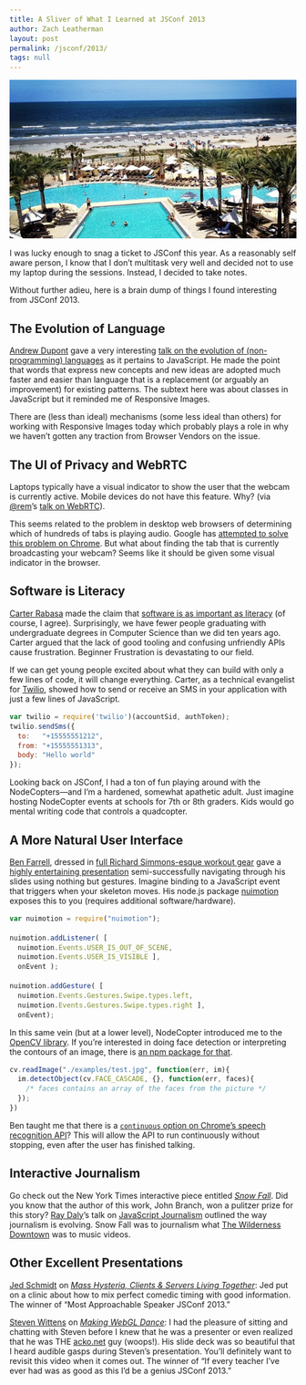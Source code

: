 ```yaml
---
title: A Sliver of What I Learned at JSConf 2013
author: Zach Leatherman
layout: post
permalink: /jsconf/2013/
tags: null
---
```


![](/web/img/posts/jsconf/amelia.jpg)

I was lucky enough to snag a ticket to JSConf this year. As a reasonably self aware person, I know that I don’t multitask very well and decided not to use my laptop during the sessions. Instead, I decided to take notes.

Without further adieu, here is a brain dump of things I found interesting from JSConf 2013.

## The Evolution of Language

[Andrew Dupont](https://twitter.com/andrewdupont) gave a very interesting [talk on the evolution of (non-programming) languages](http://www.slideshare.net/savetheclocktower/learning-new-words-22244915) as it pertains to JavaScript.  He made the point that words that express new concepts and new ideas are adopted much faster and easier than language that is a replacement (or arguably an improvement) for existing patterns. The subtext here was about classes in JavaScript but it reminded me of Responsive Images.

There are (less than ideal) mechanisms (some less ideal than others) for working with Responsive Images today which probably plays a role in why we haven’t gotten any traction from Browser Vendors on the issue.

## The UI of Privacy and WebRTC

Laptops typically have a visual indicator to show the user that the webcam is currently active. Mobile devices do not have this feature. Why? (via [@rem](https://twitter.com/rem/)’s [talk on WebRTC](https://speakerdeck.com/rem/lessons-from-the-experimental-edge-of-technology)).

This seems related to the problem in desktop web browsers of determining which of hundreds of tabs is playing audio. Google has [attempted to solve this problem on Chrome](http://thenextweb.com/google/2013/02/25/google-chrome-may-soon-get-audio-indicators-to-show-you-noisy-tabs-keep-them-open-when-memory-runs-out/). But what about finding the tab that is currently broadcasting your webcam? Seems like it should be given some visual indicator in the browser.

## Software is Literacy

[Carter Rabasa](https://twitter.com/carterrabasa) made the claim that [software is as important as literacy](http://crabasa.github.io/jsconf-2013/) (of course, I agree). Surprisingly, we have fewer people graduating with undergraduate degrees in Computer Science than we did ten years ago.  Carter argued that the lack of good tooling and confusing unfriendly APIs cause frustration.  Beginner Frustration is devastating to our field.

If we can get young people excited about what they can build with only a few lines of code, it will change everything. Carter, as a technical evangelist for [Twilio](http://www.twilio.com/), showed how to send or receive an SMS in your application with just a few lines of JavaScript.

``` js
var twilio = require('twilio')(accountSid, authToken);
twilio.sendSms({
  to:   "+15555551212", 
  from: "+15555551313", 
  body: "Hello world"
});
```

Looking back on JSConf, I had a ton of fun playing around with the NodeCopters—and I’m a hardened, somewhat apathetic adult. Just imagine hosting NodeCopter events at schools for 7th or 8th graders. Kids would go mental writing code that controls a quadcopter.

## A More Natural User Interface

[Ben Farrell](https://twitter.com/bfarrellforever), dressed in [full Richard Simmons-esque workout gear](https://twitter.com/kitesurfer/status/340538500317335552) gave a [highly entertaining presentation](https://github.com/bengfarrell/s2wPreso) semi-successfully navigating through his slides using nothing but gestures.   Imagine binding to a JavaScript event that triggers when your skeleton moves. His node.js package [nuimotion](https://github.com/bengfarrell/nuimotion) exposes this to you (requires additional software/hardware).

``` js
var nuimotion = require("nuimotion");

nuimotion.addListener( [
  nuimotion.Events.USER_IS_OUT_OF_SCENE,
  nuimotion.Events.USER_IS_VISIBLE ],
  onEvent );

nuimotion.addGesture( [
  nuimotion.Events.Gestures.Swipe.types.left,
  nuimotion.Events.Gestures.Swipe.types.right ],
  onEvent);
```

In this same vein (but at a lower level), NodeCopter introduced me to the [OpenCV library](http://opencv.org/). If you’re interested in doing face detection or interpreting the contours of an image, there is [an npm package for that](https://github.com/peterbraden/node-opencv).

``` js
cv.readImage("./examples/test.jpg", function(err, im){
  im.detectObject(cv.FACE_CASCADE, {}, function(err, faces){
    /* faces contains an array of the faces from the picture */
  });
})
```

Ben taught me that there is a [`continuous` option on Chrome’s speech recognition API](http://updates.html5rocks.com/2013/01/Voice-Driven-Web-Apps-Introduction-to-the-Web-Speech-API)? This will allow the API to run continuously without stopping, even after the user has finished talking.

## Interactive Journalism

Go check out the New York Times interactive piece entitled [*Snow Fall*](http://www.nytimes.com/projects/2012/snow-fall/). Did you know that the author of this work, John Branch, won a pulitzer prize for this story? [Ray Daly](https://twitter.com/raydaly)’s talk on [JavaScript Journalism](http://jsjournalism.com/jsconf/slides.html) outlined the way journalism is evolving. Snow Fall was to journalism what [The Wilderness Downtown](http://www.thewildernessdowntown.com/) was to music videos.

## Other Excellent Presentations

[Jed Schmidt](https://twitter.com/jedschmidt) on [*Mass Hysteria, Clients &amp; Servers Living Together*](http://www.flickr.com/photos/tr4nslator/sets/72157633835243012/): Jed put on a clinic about how to mix perfect comedic timing with good information. The winner of “Most Approachable Speaker JSConf 2013.”

[Steven Wittens](https://twitter.com/unconed) on [*Making WebGL Dance*](http://acko.net/files/fullfrontal/fullfrontal/webglmath/online.html): I had the pleasure of sitting and chatting with Steven before I knew that he was a presenter or even realized that he was THE [acko.net](http://acko.net/) guy (woops!). His slide deck was so beautiful that I heard audible gasps during Steven’s presentation. You’ll definitely want to revisit this video when it comes out. The winner of “If every teacher I’ve ever had was as good as this I’d be a genius JSConf 2013.”
